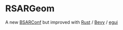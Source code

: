 # RSARGeom
 A new [BSARConf](https://github.com/oboisot/BSARConf) but improved with [Rust](https://www.rust-lang.org/) / [Bevy](https://github.com/bevyengine/bevy) / [egui](https://github.com/emilk/egui)
